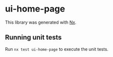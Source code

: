 # ui-home-page

This library was generated with [Nx](https://nx.dev).

## Running unit tests

Run `nx test ui-home-page` to execute the unit tests.
